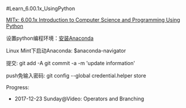 #Learn_6.00.1x_UsingPython

[MITx: 6.00.1x Introduction to Computer Science and Programming Using Python](https://courses.edx.org/courses/course-v1:MITx+6.00.1x+2T2017_2/course/)

设置python编程环境：[安装Anaconda](https://docs.anaconda.com/anaconda/install/linux)

Linux Mint下启动Anaconda: $anaconda-navigator

提交:
git add -A
git commit -a -m 'update information'

push免输入密码:
git config --global credential.helper store


Progress:
- 2017-12-23 Sunday@Video: Operators and Branching

